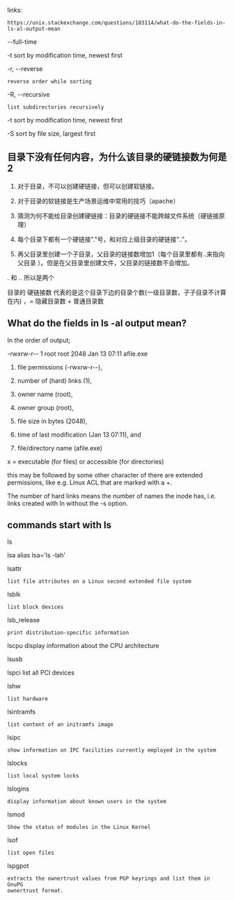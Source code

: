 links:

    https://unix.stackexchange.com/questions/103114/what-do-the-fields-in-ls-al-output-mean

--full-time


-t     sort by modification time, newest first

-r, --reverse

    reverse order while sorting

-R, --recursive

    list subdirectories recursively

-t  sort by modification time, newest first

-S     sort by file size, largest first


## 目录下没有任何内容，为什么该目录的硬链接数为何是2

1. 对于目录，不可以创建硬链接，但可以创建软链接。

2. 对于目录的软链接是生产场景运维中常用的技巧（apache）

3. 猜测为何不能给目录创建硬链接：目录的硬链接不能跨越文件系统（硬链接原理）

4. 每个目录下都有一个硬链接"."号，和对应上级目录的硬链接".."。

5. 再父目录里创建一个子目录，父目录的链接数增加1（每个目录里都有..来指向父目录
   ）。但是在父目录里创建文件，父目录的链接数不会增加。

. 和 .. 所以是两个

目录的 硬链接数 代表的是这个目录下边的目录个数(一级目录数，子子目录不计算在内)
，= 隐藏目录数 + 普通目录数


## What do the fields in ls -al output mean?

In the order of output;

-rwxrw-r--    1    root   root 2048    Jan 13 07:11 afile.exe

1. file permissions (-rwxrw-r--),

2. number of (hard) links (1),

3. owner name (root),

4. owner group (root),

5. file size in bytes (2048),

6. time of last modification (Jan 13 07:11), and

7. file/directory name (afile.exe)


x = executable (for files) or accessible (for directories)

this may be followed by some other character of there are extended permissions,
like e.g. Linux ACL that are marked with a +.

The number of hard links means the number of names the inode has, i.e. links
created with ln without the -s option.

## commands start with ls

ls

lsa alias lsa='ls -lah'

lsattr

    list file attributes on a Linux second extended file system

lsblk

    list block devices

lsb_release

    print distribution-specific information

lscpu display information about the CPU architecture

lsusb

lspci list all PCI devices

lshw

    list hardware

lsintramfs

    list content of an initramfs image

lsipc

    show information on IPC facilities currently employed in the system

lslocks

    list local system locks

lslogins

    display information about known users in the system

lsmod

    Show the status of modules in the Linux Kernel

lsof

    list open files

lspgpot

    extracts the ownertrust values from PGP keyrings and list them in GnuPG
    ownertrust format.









